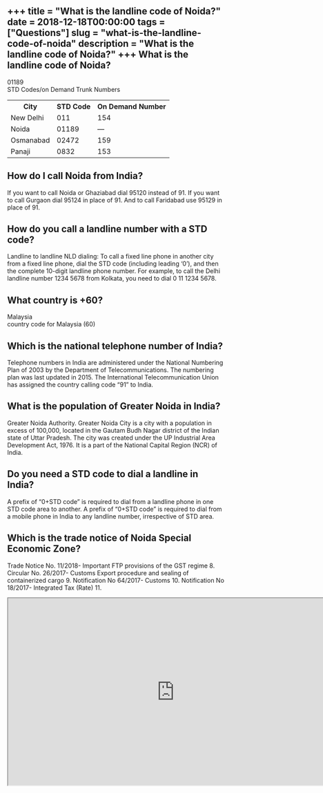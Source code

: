 +++
title = "What is the landline code of Noida?"
date = 2018-12-18T00:00:00
tags = ["Questions"]
slug = "what-is-the-landline-code-of-noida"
description = "What is the landline code of Noida?"
+++
What is the landline code of Noida?
-----------------------------------

01189  
STD Codes/on Demand Trunk Numbers

<table><tr><th>City</th><th>STD Code</th><th>On Demand Number</th></tr><tr><td>New Delhi</td><td>011</td><td>154</td></tr><tr><td>Noida</td><td>01189</td><td>—</td></tr><tr><td>Osmanabad</td><td>02472</td><td>159</td></tr><tr><td>Panaji</td><td>0832</td><td>153</td></tr></table>

How do I call Noida from India?
-------------------------------

If you want to call Noida or Ghaziabad dial 95120 instead of 91. If you want to call Gurgaon dial 95124 in place of 91. And to call Faridabad use 95129 in place of 91.

How do you call a landline number with a STD code?
--------------------------------------------------

Landline to landline NLD dialing: To call a fixed line phone in another city from a fixed line phone, dial the STD code (including leading ‘0’), and then the complete 10-digit landline phone number. For example, to call the Delhi landline number 1234 5678 from Kolkata, you need to dial 0 11 1234 5678.

What country is +60?
--------------------

Malaysia  
country code for Malaysia (60)

Which is the national telephone number of India?
------------------------------------------------

Telephone numbers in India are administered under the National Numbering Plan of 2003 by the Department of Telecommunications. The numbering plan was last updated in 2015. The International Telecommunication Union has assigned the country calling code “91” to India.

What is the population of Greater Noida in India?
-------------------------------------------------

Greater Noida Authority. Greater Noida City is a city with a population in excess of 100,000, located in the Gautam Budh Nagar district of the Indian state of Uttar Pradesh. The city was created under the UP Industrial Area Development Act, 1976. It is a part of the National Capital Region (NCR) of India.

Do you need a STD code to dial a landline in India?
---------------------------------------------------

A prefix of “0+STD code” is required to dial from a landline phone in one STD code area to another. A prefix of “0+STD code” is required to dial from a mobile phone in India to any landline number, irrespective of STD area.

Which is the trade notice of Noida Special Economic Zone?
---------------------------------------------------------

Trade Notice No. 11/2018- Important FTP provisions of the GST regime 8. Circular No. 26/2017- Customs Export procedure and sealing of containerized cargo 9. Notification No 64/2017- Customs 10. Notification No 18/2017- Integrated Tax (Rate) 11.

<iframe allow="accelerometer; autoplay; clipboard-write; encrypted-media; gyroscope; picture-in-picture" allowfullscreen="" class="__youtube_prefs__  epyt-is-override  no-lazyload" data-no-lazy="1" data-origheight="433" data-origwidth="770" data-skipgform_ajax_framebjll="" height="433" id="_ytid_98452" loading="lazy" src="https://www.youtube.com/embed/MEu4tusSXuM?enablejsapi=1&autoplay=0&cc_load_policy=0&cc_lang_pref=&iv_load_policy=1&loop=0&modestbranding=0&rel=1&fs=1&playsinline=0&autohide=2&theme=dark&color=red&controls=1&" title="YouTube player" width="770"></iframe>
